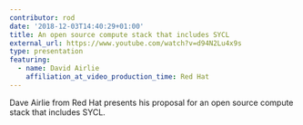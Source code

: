 ```yaml
---
contributor: rod
date: '2018-12-03T14:40:29+01:00'
title: An open source compute stack that includes SYCL
external_url: https://www.youtube.com/watch?v=d94N2Lu4x9s
type: presentation
featuring:
  - name: David Airlie
    affiliation_at_video_production_time: Red Hat
---
```


Dave Airlie from Red Hat presents his proposal for an open source compute stack that includes SYCL.
